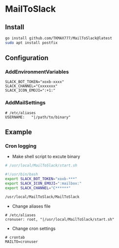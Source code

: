 # MailToSlack

## Install

```sh
go install github.com/TKMAX777/MailToSlack@latest
sudo apt install postfix
```

## Configuration

### AddEnvironmentVariables

```
SLACK_BOT_TOKEN="xoxb-xxxx"
SLACK_CHANNEL="Cxxxxxxx"
SLACK_ICON_EMOJI=":+1:"
```

### AddMailSettings

```
# /etc/aliases
USERNAME:   "|/path/to/binary"
```

## Example
### Cron logging

- Make shell script to excute binary

```sh
# /usr/local/MailToSlack/start.sh

#!/usr/bin/bash
export SLACK_BOT_TOKEN="xoxb-***"
export SLACK_ICON_EMOJI=":mailbox:"
export SLACK_CHANNEL="C******"

/usr/local/MailToSlack/MailToSlack

```

- Change aliases file

```
# /etc/aliases
cronuser: root, "|/usr/local/MailToSlack/start.sh"
```

- Change cron settings

```
# crontab
MAILTO=cronuser
```

